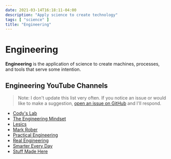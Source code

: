 ```yaml
---
date: 2021-03-14T16:18:11-04:00
description: "Apply science to create technology"
tags: [ "science" ]
title: "Engineering"
---
```


<!-- TODO: https://www.sciencebuddies.org/science-fair-projects/engineering-design-process/engineering-design-process-steps -->

# Engineering

**Engineering** is the application of science to create machines, processes, and tools that serve some intention.

## Engineering YouTube Channels

> Note: I don't update this list very often. If you notice an issue or would like to make a suggestion, [open an issue on GitHub](https://github.com/jamestharpe/jamestharpe.com/issues/new) and I'll respond.

* [Cody's Lab](https://www.youtube.com/channel/UCu6mSoMNzHQiBIOCkHUa2Aw)
* [The Engineering Mindset](https://www.youtube.com/channel/UCk0fGHsCEzGig-rSzkfCjMw)
* [Lesics](https://www.youtube.com/channel/UCqZQJ4600a9wIfMPbYc60OQ)
* [Mark Rober](https://www.youtube.com/channel/UCY1kMZp36IQSyNx_9h4mpCg)
* [Practical Engineering](https://www.youtube.com/channel/UCMOqf8ab-42UUQIdVoKwjlQ)
* [Real Engineering](https://www.youtube.com/channel/UCR1IuLEqb6UEA_zQ81kwXfg)
* [Smarter Every Day](https://www.youtube.com/channel/UC6107grRI4m0o2-emgoDnAA)
* [Stuff Made Here](https://www.youtube.com/channel/UCj1VqrHhDte54oLgPG4xpuQ)

<!--
## The Engineering Process

The **engineering process** consists of four stages: **Brainstorm**, **research**, **prototype**, and **build**. This process is iterative and the steps within one stage are may be completed in parallel with steps from another stage. Generally, however, the majority of effort is focused on one stage at a time.

```mermaid
graph TD
  Brainstorm - ->
	Research - ->
	Prototype - ->
	Build - ->
	Deploy -.-> |Refine| Brainstorm
	Build -.-> |Refine| Brainstorm
	Prototype -.-> |Refine| Brainstorm
	Research -.-> |Refine| Brainstorm
```

Generally speaking, each stage is more expensive and risky than its predecessors. <!-- TODO: Pull in KSU talk content - ->

### 🧠 Brainstorm

The **brainstorm** stage establishes the opportunity and preliminary scope for the product. The **opportunity** is the problem to be solved, the **scope** is what the product should and shouldn't do, and the **product** what is produced at the end of the engineering process to solve the problem. Brainstorming may start with a well defined problem, the simple desire to just make _something_, or anywhere in between. As issues and unexpected challenges arise in subsequent stages, the surest way to resolve them is to return to the brainstorming stage with the narrower opportunity and newly identified constraints.

1. Scenes - Where is the problem? Who experiences it? Why?
2. Problems - What could go wrong? What's difficult about it?
3. Solutions - How can the build prevent things from going wrong?

The result of the brainstorm stage is a general vision of what problem is being solved and a set of ideas that can be validated (i.e. a list of "things to try").

### 📚 Research

The **research** stage is where scope is defined. **Scope** is the refined set of requirements and constraints for the build. **Requirements** are what the build _must_ or _should_ do, and **constraints** are what the build _must not_ or _should not_ do.

1. What must/should the product do?
2. What must/should the parts/components of the product be?
3. What must/should the limitations of the product be?

As requirements and constraints are identified, conduct research by learning how others have solved similar requirements or dealt with similar constraints:

* On search engines
* In patents
* From colleagues

Result: Specifications = Requirements + Constraints + Experimental Results

#### 📝 Requirements

When listing requirements, it can help to sort them into "essential" and "non essential" groups. Within each group, each requirement can be ranked to help focus on problem solving and later changes to the scope. Requirements only state what the build must or should do; they do not state _how_ it must be done. This is important because it leaves the final solution open to creative problem solving and optimization.

Once requirements are reasonably well defined, it's time to think about how each requirement can be met. For any given requirement, it's best to think of and research multiple solutions. Even solutions that seem non-viable now may prove insightful, or even essential, later on. Conversely, solutions that seem viable now may prove impractical with research; and it's much faster, easier, and cheaper to invalidate a solution with research than it is in a prototype, build, or deployment.

<!-- Todo: Requirements process diagram - ->

#### ⧩ Constraints

Constraints may be properties of the process or materials used, such as size, conductivity, or elasticity; or they may be limitations intentionally imposed on the build such as time, budget, or design (e.g. branding). Constraints often seed creativity. In a world of unlimited possibilities, _time_ can be one of the most useful constraints to apply. Time constraints, even when artificial, can force decisions to be made and foster creative solutions.

#### 🧪 Experimentation

Some questions can't be answered by looking up information. These questions tend to be highly contextual to the product you're building and require experimentation to find answers.

1. Define the question and variables. **Independent variables** do not depend on other variables, whereas **dependent variables** will change when other variables change (for example, the height of a platform can be set independently but the time it takes an object to fall from that platform will _depend_ on the platform height). A well-designed experiment will keep all variables the same, except for a single independent variable.
2. Setup the experiment. Use the same materials you plan to use in the final product.
3. Run the experiment. Measure the outcome. Outcomes can be quantitative or qualitative. Quantitative outcomes are measurable by a discrete number (e.g. the amount of time it takes an object to fall from a platform). Qualitative outcomes are subjective or opinion based (e.g. which color is best?).

### Prototype

The **prototype** stage is a series of quick experiments designed to validate assumptions. A good prototype is cheap to build, easy to adjust one variable at a time, and as similar to the final product as possible.

#### Troubleshooting

When the prototype doesn't work or come together as expected, it's necessary to troubleshoot what went wrong. The steps to troubleshooting are:

1. Observe where the failure occurred. Sometimes this can be obvious, other times elements of the product need to be broken down into smaller and smaller parts.
2. Make a hypothesis about how to fix the failure.
3. Test the hypothesis.

This process is repeated until the issue is successfully resolved.

-->
